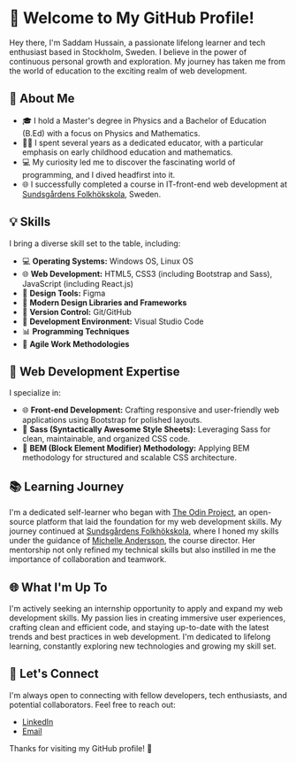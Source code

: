 # 👋 Welcome to My GitHub Profile!

Hey there, I'm Saddam Hussain, a passionate lifelong learner and tech enthusiast based in Stockholm, Sweden. I believe in the power of continuous personal growth and exploration. My journey has taken me from the world of education to the exciting realm of web development.

## 🚀 About Me

- 🎓 I hold a Master's degree in Physics and a Bachelor of Education (B.Ed) with a focus on Physics and Mathematics.
- 👩‍🏫 I spent several years as a dedicated educator, with a particular emphasis on early childhood education and mathematics.
- 💻 My curiosity led me to discover the fascinating world of programming, and I dived headfirst into it.
- 🌐 I successfully completed a course in IT-front-end web development at [Sundsgårdens Folkhökskola](https://www.sundsgarden.se/), Sweden.

## 💡 Skills

I bring a diverse skill set to the table, including:

- 💻 **Operating Systems:** Windows OS, Linux OS
- 🌐 **Web Development:** HTML5, CSS3 (including Bootstrap and Sass), JavaScript (including React.js)
- 🎨 **Design Tools:** Figma
- 📐 **Modern Design Libraries and Frameworks**
- 🧲 **Version Control:** Git/GitHub
- 🧰 **Development Environment:** Visual Studio Code
- 📊 **Programming Techniques**
- 🚀 **Agile Work Methodologies**

## 🌟 Web Development Expertise

I specialize in:

- 🌐 **Front-end Development:** Crafting responsive and user-friendly web applications using Bootstrap for polished layouts.
- 🎨 **Sass (Syntactically Awesome Style Sheets):** Leveraging Sass for clean, maintainable, and organized CSS code.
- 🧱 **BEM (Block Element Modifier) Methodology:** Applying BEM methodology for structured and scalable CSS architecture.

## 📚 Learning Journey

I'm a dedicated self-learner who began with [The Odin Project](https://www.theodinproject.com/), an open-source platform that laid the foundation for my web development skills. My journey continued at [Sundsgårdens Folkhökskola](https://sundsgarden.se/utbildningar-kurser/langa-kurser/distanskurser/it-som-framtidsyrke/), where I honed my skills under the guidance of [Michelle Andersson](linkedin.com/in/michelle-andersson-58b553b0), the course director. Her mentorship not only refined my technical skills but also instilled in me the importance of collaboration and teamwork.

## 🌐 What I'm Up To

I'm actively seeking an internship opportunity to apply and expand my web development skills. My passion lies in creating immersive user experiences, crafting clean and efficient code, and staying up-to-date with the latest trends and best practices in web development. I'm dedicated to lifelong learning, constantly exploring new technologies and growing my skill set.


## 🤝 Let's Connect

I'm always open to connecting with fellow developers, tech enthusiasts, and potential collaborators. Feel free to reach out:

- [LinkedIn](https://www.linkedin.com/in/emalgari)
- [Email](mailto:emalgari@proton.me)

Thanks for visiting my GitHub profile! 🚀
